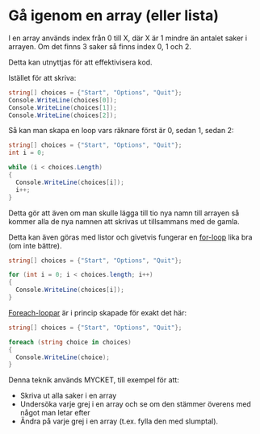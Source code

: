 # Gå igenom en array \(eller lista\)

I en array används index från 0 till X, där X är 1 mindre än antalet saker i arrayen. Om det finns 3 saker så finns index 0, 1 och 2.

Detta kan utnyttjas för att effektivisera kod.

Istället för att skriva:

```csharp
string[] choices = {"Start", "Options", "Quit"};
Console.WriteLine(choices[0]);
Console.WriteLine(choices[1]);
Console.WriteLine(choices[2]);
```

Så kan man skapa en loop vars räknare först är 0, sedan 1, sedan 2:

```csharp
string[] choices = {"Start", "Options", "Quit"};
int i = 0;

while (i < choices.Length)
{
  Console.WriteLine(choices[i]);
  i++;
}
```

Detta gör att även om man skulle lägga till tio nya namn till arrayen så kommer alla de nya namnen att skrivas ut tillsammans med de gamla.

Detta kan även göras med listor och givetvis fungerar en [for-loop](../grundlaeggande/loopar.md#for-loop) lika bra \(om inte bättre\).

```csharp
string[] choices = {"Start", "Options", "Quit"};

for (int i = 0; i < choices.length; i++)
{
  Console.WriteLine(choices[i]);
}
```

[Foreach-loopar](../grundlaeggande/loopar.md#foreach-loop) är i princip skapade för exakt det här:

```csharp
string[] choices = {"Start", "Options", "Quit"};

foreach (string choice in choices)
{
  Console.WriteLine(choice);
}
```

Denna teknik används MYCKET, till exempel för att:

* Skriva ut alla saker i en array
* Undersöka varje grej i en array och se om den stämmer överens med något man letar efter
* Ändra på varje grej i en array \(t.ex. fylla den med slumptal\).

